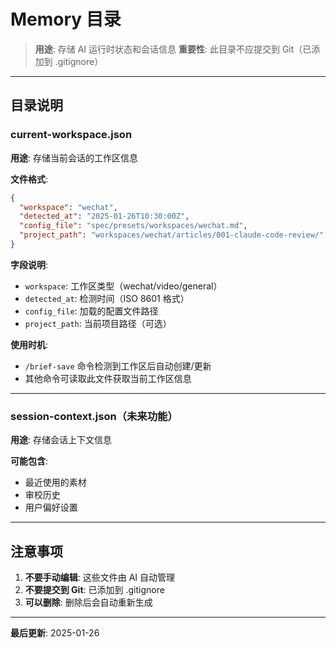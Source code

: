 # Memory 目录

> **用途**: 存储 AI 运行时状态和会话信息
> **重要性**: 此目录不应提交到 Git（已添加到 .gitignore）

---

## 目录说明

### current-workspace.json

**用途**: 存储当前会话的工作区信息

**文件格式**:
```json
{
  "workspace": "wechat",
  "detected_at": "2025-01-26T10:30:00Z",
  "config_file": "spec/presets/workspaces/wechat.md",
  "project_path": "workspaces/wechat/articles/001-claude-code-review/"
}
```

**字段说明**:
- `workspace`: 工作区类型（wechat/video/general）
- `detected_at`: 检测时间（ISO 8601 格式）
- `config_file`: 加载的配置文件路径
- `project_path`: 当前项目路径（可选）

**使用时机**:
- `/brief-save` 命令检测到工作区后自动创建/更新
- 其他命令可读取此文件获取当前工作区信息

---

### session-context.json（未来功能）

**用途**: 存储会话上下文信息

**可能包含**:
- 最近使用的素材
- 审校历史
- 用户偏好设置

---

## 注意事项

1. **不要手动编辑**: 这些文件由 AI 自动管理
2. **不要提交到 Git**: 已添加到 .gitignore
3. **可以删除**: 删除后会自动重新生成

---

**最后更新**: 2025-01-26
